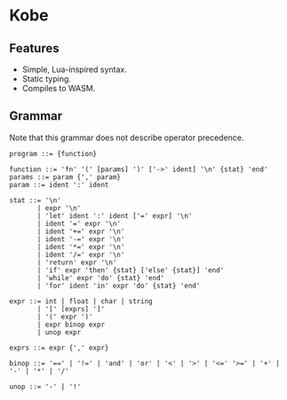 # Kobe

## Features

* Simple, Lua-inspired syntax.
* Static typing.
* Compiles to WASM.

## Grammar

Note that this grammar does not describe operator precedence.

```
program ::= {function}

function ::= 'fn' '(' [params] ')' ['->' ident] '\n' {stat} 'end'
params ::= param {',' param}
param ::= ident ':' ident

stat ::= '\n'
       | expr '\n'
       | 'let' ident ':' ident ['=' expr] '\n'
       | ident '=' expr '\n'
       | ident '+=' expr '\n'
       | ident '-=' expr '\n'
       | ident '*=' expr '\n'
       | ident '/=' expr '\n'
       | 'return' expr '\n'
       | 'if' expr 'then' {stat} ['else' {stat}] 'end'
       | 'while' expr 'do' {stat} 'end'
       | 'for' ident 'in' expr 'do' {stat} 'end'

expr ::= int | float | char | string
       | '[' [exprs] ']'
       | '(' expr ')'
       | expr binop expr
       | unop expr

exprs ::= expr {',' expr}

binop ::= '==' | '!=' | 'and' | 'or' | '<' | '>' | '<=' '>=' | '+' | '-' | '*' | '/'

unop ::= '-' | '!'
```
